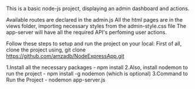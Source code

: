 This is a basic node-js project, displaying an admin dashboard and actions.

Available routes are declared in the admin.js
All the html pages are in the views folder, importing necessary styles from the admin-style.css file
The app-server will have all the required API's perfoming user actions.

Follow these steps to setup and run the project on your local:
First of all, clone the project using, 
git clone https://github.com/amzadb/NodeExpressApp.git

1.Install all the necessary packages - npm install
2.Also, install nodemon to run the project - npm install -g nodemon (which is optional)
3.Command to Run the Project - nodemon app-server.js
